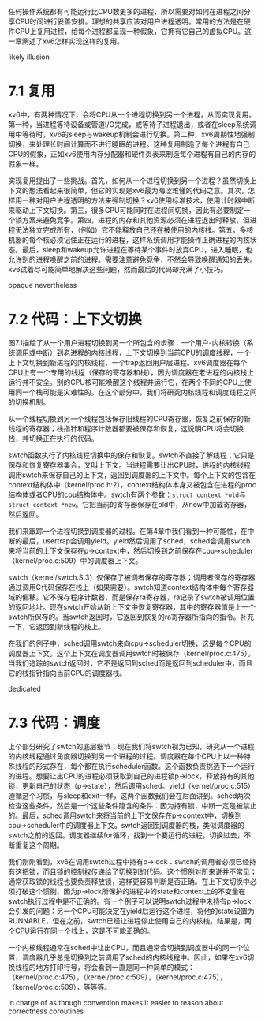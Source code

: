 任何操作系统都有可能运行比CPU数更多的进程，所以需要对如何在进程之间分享CPU时间进行妥善安排。理想的共享应该对用户进程透明。常用的方法是在硬件CPU上复用进程，给每个进程都呈现一种假象，它拥有它自己的虚拟CPU。这一章阐述了xv6怎样实现这样的复用。

likely  illusion

# 7.1 复用

xv6中，有两种情况下，会将CPU从一个进程切换到另一个进程，从而实现复用。第一种，当进程等待设备或管道I/O完成，或等待子进程退出，或者在sleep系统调用中等待时，xv6的sleep与wakeup机制会进行切换。第二种，xv6周期性地强制切换，来处理长时间计算而不进行睡眠的进程。这种复用制造了每个进程有自己CPU的假象，正如xv6使用内存分配器和硬件页表来制造每个进程有自己的内存的假象一样。

实现复用提出了一些挑战。首先，如何从一个进程切换到另一个进程？虽然切换上下文的想法看起来很简单，但它的实现是xv6最为晦涩难懂的代码之意。其次，怎样用一种对用户进程透明的方法来强制切换？xv6使用标准技术，使用计时器中断来驱动上下文切换。第三，很多CPU可能同时在进程间切换，因此有必要制定一个锁方案来避免竞争。第四，进程的内存和其他资源必须在进程退出时释放，但进程无法独立完成所有，（例如）它不能释放自己还在被使用的内核栈。第五，多核机器的每个核必须记住正在运行的进程，这样系统调用才能操作正确进程的内核状态。最后，sleep和wakeup允许进程在等待某个事件时放弃CPU，进入睡眠，也允许别的进程唤醒之前的进程。需要注意避免竞争，不然会导致唤醒通知的丢失。xv6试着尽可能简单地解决这些问题，然而最后的代码却充满了小技巧。

opaque  nevertheless

# 7.2 代码：上下文切换

图7.1描绘了从一个用户进程切换到另一个所包含的步骤：一个用户-内核转换（系统调用或中断）到老进程的内核线程，上下文切换到当前CPU的调度线程，一个上下文切换到新进程的内核线程，一个trap返回用户层进程。xv6调度器在每个CPU上有一个专用的线程（保存的寄存器和栈），因为调度器在老进程的内核栈上运行并不安全。别的CPU核可能唤醒这个线程并运行它，在两个不同的CPU上使用同一个栈可能是灾难性的。在这个部分中，我们将研究内核线程和调度线程之间的切换机制。

从一个线程切换到另一个线程包括保存旧线程的CPU寄存器，恢复之前保存的新线程的寄存器；栈指针和程序计数器都要被保存和恢复，这说明CPU将会切换栈，并切换正在执行的代码。

swtch函数执行了内核线程切换中的保存和恢复。swtch不直接了解线程；它只是保存和恢复寄存器集合，又叫上下文。当进程需要让出CPU时，进程的内核线程调用swtch来保存自己的上下文，返回到调度器的上下文中。每个上下文的包含在context结构体中（kernel/proc.h:2），context结构体本身又被包含在进程的proc结构体或者CPU的cpu结构体中。swtch有两个参数：`struct context *old`与`struct context *new`。它把当前的寄存器保存在old中，从new中加载寄存器，然后返回。

我们来跟踪一个进程切换到调度器的过程。在第4章中我们看到一种可能性，在中断的最后，usertrap会调用yield。yield然后调用了sched，sched会调用swtch来将当前的上下文保存在p->context中，然后切换到之前保存在cpu->scheduler（kernel/proc.c:509）中的调度器上下文。

swtch（kernel/swtch.S:3）仅保存了被调者保存的寄存器；调用者保存的寄存器通过调用C代码保存在栈上（如果需要）。swtch知道context结构体中每个寄存器域的偏移。它不保存程序计数器，而是保存ra寄存器，ra记录了swtch被调用位置的返回地址。现在swtch开始从新上下文中恢复寄存器，其中的寄存器值是上一个swtch所保存的。当swtch返回时，它返回到恢复的ra寄存器所指向的指令。补充一下，它返回到新线程的栈上。

在我们的例子中，sched调用swtch来向cpu->scheduler切换，这是每个CPU的调度器上下文。这个上下文在调度器调用swtch时被保存（kernel/proc.c:475）。当我们追踪的swtch返回时，它不是返回到sched而是返回到scheduler中，而且它的栈指针指向当前CPU的调度器栈。

dedicated

# 7.3 代码：调度

上个部分研究了swtch的底层细节；现在我们将swtch视为已知，研究从一个进程的内核线程通过角度器切换到另一个进程的过程。调度器在每个CPU上以一种特殊线程的形式存在，每个都在执行scheduler函数。这个函数负责挑选下一个运行的进程。想要让出CPU的进程必须获取到自己的进程锁p->lock，释放持有的其他锁，更新自己的状态（p->state），然后调用sched。yield（kernel/proc.c:515）遵循这个习惯，与sleep和exit一样，这两个函数我们会在后面讲到。sched两次检查这些条件，然后是一个这些条件隐含的条件：因为持有锁，中断一定是被禁止的。最后，sched调用swtch来将当前的上下文保存在p->context中，切换到cpu->scheduler中的调度器上下文。swtch返回到调度器的栈，类似调度器的swtch之前的返回。调度器继续for循环，找到一个要运行的进程，切换过去，不断重复这个周期。

我们刚刚看到，xv6在调用swtch过程中持有p->lock：swtch的调用者必须已经持有这把锁，而且锁的控制权传递给了切换到的代码。这个惯例对所来说并不常见；通常获取锁的线程也要负责释放锁，这样更容易判断是否正确。在上下文切换中必须打破这个惯例，因为p->lock所保护的进程中的state和context上的不变量在swtch执行过程中是不正确的。有一个例子可以说明swtch过程中未持有p->lock会引发的问题：另一个CPU可能决定在yield后运行这个进程，将他的state设置为RUNNABLE，但在之前，swtch已经让进程停止使用自己的内核栈。结果是，两个CPU运行在同一个栈上，这是不可能正确的。

一个内核线程通常在sched中让出CPU，而且通常会切换到调度器中的同一个位置，调度器几乎总是切换到之前调用了sched的内核线程中。因此，如果在xv6切换线程的地方打印行号，将会看到一直是同一种简单的模式：（kernel/proc.c:475），（kernel/proc.c:509），（kernel/proc.c:475），（kernel/proc.c:509），等等等。


in charge of   as though   convention      makes it easier to reason about correctness    coroutines

